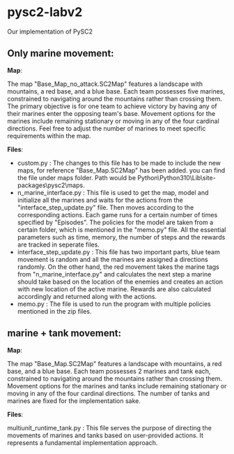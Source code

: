 # pysc2-labv2
Our implementation of PySC2

## Only marine movement:
**Map**:

The map "Base_Map_no_attack.SC2Map" features a landscape with mountains, a red base, and a blue base. Each team possesses five marines, constrained to navigating around the mountains rather than crossing them. The primary objective is for one team to achieve victory by having any of their marines enter the opposing team's base. Movement options for the marines include remaining stationary or moving in any of the four cardinal directions. Feel free to adjust the number of marines to meet specific requirements within the map.

**Files**:

* custom.py : The changes to this file has to be made to include the new maps, for reference "Base_Map.SC2Map" has been added. you can find the file under maps folder. Path would be Python\Python310\Lib\site-packages\pysc2\maps.
* n_marine_interface.py : This file is used to get the map, model and initialize all the marines and waits for the actions from the "interface_step_update.py" file. Then moves according to the corresponding actions. Each game runs for a certain number of times specified by "Episodes". The policies for the model are taken from a certain folder, which is mentioned in the "memo.py" file. All the essential parameters such as time, memory, the number of steps and the rewards are tracked in seperate files.
* interface_step_update.py : This file has two important parts, blue team movement is random and all the marines are assigned a directions randomly. On the other hand, the red movement takes the marine tags from "n_marine_interface.py" and calculates the next step a marine should take based on the location of the enemies and creates an action with new location of the active marine. Rewards are also calculated accordingly and returned along with the actions.
* memo.py : The file is used to run the program with multiple policies mentioned in the zip files.

## marine + tank movement:

**Map**:

The map "Base_Map.SC2Map" features a landscape with mountains, a red base, and a blue base. Each team possesses 2 marines and tank each, constrained to navigating around the mountains rather than crossing them. Movement options for the marines and tanks include remaining stationary or moving in any of the four cardinal directions. The number of tanks and marines are fixed for the implementation sake.

**Files**:

multiunit_runtime_tank.py : This file serves the purpose of directing the movements of marines and tanks based on user-provided actions. It represents a fundamental implementation approach.



